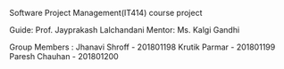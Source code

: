 Software Project Management(IT414) course project

Guide: Prof. Jayprakash Lalchandani
Mentor: Ms. Kalgi Gandhi

Group Members : 
Jhanavi Shroff - 201801198
Krutik Parmar - 201801199
Paresh Chauhan - 201801200

